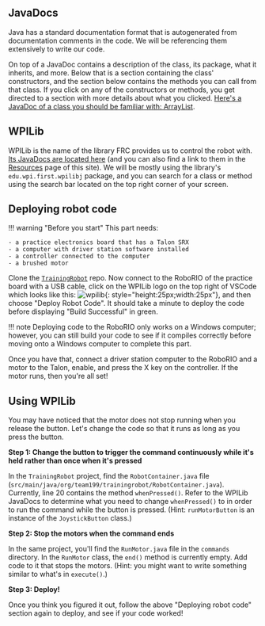 ## JavaDocs

Java has a standard documentation format that is autogenerated from documentation comments in the code. We will be referencing them extensively to write our code. 

On top of a JavaDoc contains a description of the class, its package, what it inherits, and more. Below that is a section containing the class' constructors, and the section below contains the methods you can call from that class. If you click on any of the constructors or methods, you get directed to a section with more details about what you clicked. [Here's a JavaDoc of a class you should be familiar with: ArrayList](https://docs.oracle.com/javase/8/docs/api/java/util/ArrayList.html).

## WPILib

WPILib is the name of the library FRC provides us to control the robot with. [Its JavaDocs are located here](https://first.wpi.edu/FRC/roborio/release/docs/java/index.html) (and you can also find a link to them in the [Resources](/resources/) page of this site). We will be mostly using the library's `edu.wpi.first.wpilibj` package, and you can search for a class or method using the search bar located on the top right corner of your screen.

## Deploying robot code

!!! warning "Before you start"
    This part needs:

    - a practice electronics board that has a Talon SRX
    - a computer with driver station software installed
    - a controller connected to the computer  
    - a brushed motor

Clone the [`TrainingRobot`](https://github.com/DeepBlueRobotics/TrainingRobot) repo. Now connect to the RoboRIO of the practice board with a USB cable, click on the WPILib logo on the top right of VSCode which looks like this: ![wpilib](https://avatars1.githubusercontent.com/u/19267233?s=400&v=4){: style="height:25px;width:25px"}, and then choose "Deploy Robot Code". It should take a minute to deploy the code before displaying "Build Successful" in green. 

!!! note
    Deploying code to the RoboRIO only works on a Windows computer; however, you can still build your code to see if it compiles correctly before moving onto a Windows computer to complete this part.

Once you have that, connect a driver station computer to the RoboRIO and a motor to the Talon, enable, and press the X key on the controller. If the motor runs, then you're all set!

## Using WPILib

You may have noticed that the motor does not stop running when you release the button. Let's change the code so that it runs as long as you press the button.

**Step 1: Change the button to trigger the command continuously while it's held rather than once when it's pressed**

In the `TrainingRobot` project, find the `RobotContainer.java` file (`src/main/java/org/team199/trainingrobot/RobotContainer.java`). Currently, line 20 contains the method `whenPressed()`. Refer to the WPILib JavaDocs to determine what you need to change `whenPressed()` to in order to run the command while the button is pressed. (Hint: `runMotorButton` is an instance of the `JoystickButton` class.)

**Step 2: Stop the motors when the command ends**

In the same project, you'll find the `RunMotor.java` file in the `commands` directory. In the `RunMotor` class, the `end()` method is currently empty. Add code to it that stops the motors. (Hint: you might want to write something similar to what's in `execute()`.)

**Step 3: Deploy!**

Once you think you figured it out, follow the above "Deploying robot code" section again to deploy, and see if your code worked!
